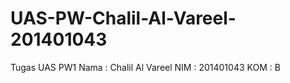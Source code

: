 # UAS-PW-Chalil-Al-Vareel-201401043

Tugas UAS PW1
Nama  : Chalil Al Vareel
NIM   : 201401043
KOM   : B
